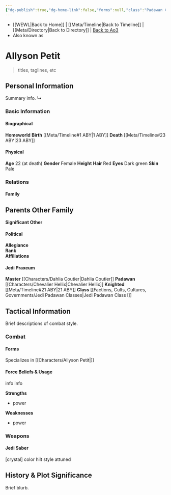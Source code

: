 ```yaml
---
{"dg-publish":true,"dg-home-link":false,"forms":null,"class":"Padawan Class I","status":"Deceased","rank":"Jedi Knight","homeworld":null,"aliases":[],"tags":["jedi","jedipraxeum","jediknight","newjediorder","i ii iii iv v vi vii","forcesensitive","unfinished"],"permalink":"/characters/allyson-petit/","dgHomeLink":false,"dgPassFrontmatter":true}
---
```


- [[WEWL\|Back to Home]] | [[Meta/Timeline\|Back to Timeline]] | [[Meta/Directory\|Back to Directory]] | [Back to Ao3](https://archiveofourown.org/works/19334440/chapters/45992584)
- Also known as 

# Allyson Petit
>titles, taglines, etc

## Personal Information
Summary info.
↳ 

### Basic Information

#### Biographical
**Homeworld** 
**Birth** [[Meta/Timeline#1 ABY\|1 ABY]]
**Death** [[Meta/Timeline#23 ABY\|23 ABY]]

#### Physical
**Age** 22 (at death)
**Gender** Female
**Height** 
**Hair** Red
**Eyes** Dark green
**Skin** Pale

### Relations

#### Family
**Parents** 
**Other Family**
- 

**Significant Other** 

#### Political
**Allegiance**  
**Rank**  
**Affiliations**  

#### Jedi Praxeum
**Master** [[Characters/Dahlia Coutier\|Dahlia Coutier]]
**Padawan** [[Characters/Chevalier Hellix\|Chevalier Hellix]]
**Knighted** [[Meta/Timeline#21 ABY\|21 ABY]]
**Class** [[Factions, Cults, Cultures, Governments/Jedi Padawan Classes\|Jedi Padawan Class I]]

## Tactical Information
Brief descriptions of combat style.

### Combat

#### Forms
Specializes in [[Characters/Allyson Petit\|]] 

#### Force Beliefs & Usage
info info 

**Strengths**
- power

**Weaknesses**
- power

### Weapons

#### Jedi Saber
[crystal] color hilt style attuned

## History & Plot Significance
Brief blurb.